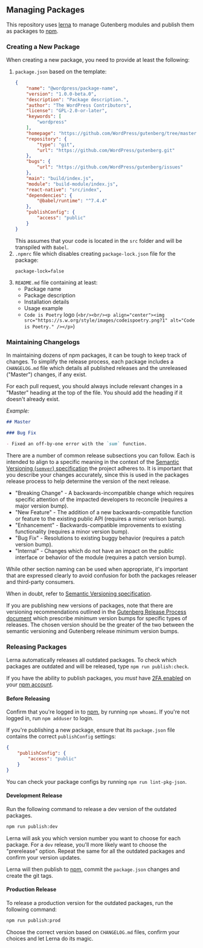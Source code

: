 ## Managing Packages

This repository uses [lerna] to manage Gutenberg modules and publish them as packages to [npm].

### Creating a New Package

When creating a new package, you need to provide at least the following:

1. `package.json` based on the template:
	```json
	{
		"name": "@wordpress/package-name",
		"version": "1.0.0-beta.0",
		"description": "Package description.",
		"author": "The WordPress Contributors",
		"license": "GPL-2.0-or-later",
		"keywords": [
			"wordpress"
		],
		"homepage": "https://github.com/WordPress/gutenberg/tree/master/packages/package-name/README.md",
		"repository": {
			"type": "git",
			"url": "https://github.com/WordPress/gutenberg.git"
		},
		"bugs": {
			"url": "https://github.com/WordPress/gutenberg/issues"
		},
		"main": "build/index.js",
		"module": "build-module/index.js",
		"react-native": "src/index",
		"dependencies": {
			"@babel/runtime": "^7.4.4"
		},
		"publishConfig": {
			"access": "public"
		}
	}
	```
	This assumes that your code is located in the `src` folder and will be transpiled with `Babel`.
2. `.npmrc` file which disables creating `package-lock.json` file for the package:
	```
	package-lock=false
	```
3. `README.md` file containing at least:
	- Package name
	- Package description
	- Installation details
	- Usage example
	- `Code is Poetry` logo (`<br/><br/><p align="center"><img src="https://s.w.org/style/images/codeispoetry.png?1" alt="Code is Poetry." /></p>`)

### Maintaining Changelogs

In maintaining dozens of npm packages, it can be tough to keep track of changes. To simplify the release process, each package includes a `CHANGELOG.md` file which details all published releases and the unreleased ("Master") changes, if any exist.

For each pull request, you should always include relevant changes in a "Master" heading at the top of the file. You should add the heading if it doesn't already exist.

_Example:_

```md
## Master

### Bug Fix

- Fixed an off-by-one error with the `sum` function.
```

There are a number of common release subsections you can follow. Each is intended to align to a specific meaning in the context of the [Semantic Versioning (`semver`) specification](https://semver.org/) the project adheres to. It is important that you describe your changes accurately, since this is used in the packages release process to help determine the version of the next release.

- "Breaking Change" - A backwards-incompatible change which requires specific attention of the impacted developers to reconcile (requires a major version bump).
- "New Feature" - The addition of a new backwards-compatible function or feature to the existing public API (requires a minor verison bump).
- "Enhancement" - Backwards-compatible improvements to existing functionality (requires a minor version bump).
- "Bug Fix" - Resolutions to existing buggy behavior (requires a patch version bump).
- "Internal" - Changes which do not have an impact on the public interface or behavior of the module (requires a patch version bump).

While other section naming can be used when appropriate, it's important that are expressed clearly to avoid confusion for both the packages releaser and third-party consumers.

When in doubt, refer to [Semantic Versioning specification](https://semver.org/).

If you are publishing new versions of packages, note that there are versioning recommendations outlined in the [Gutenberg Release Process document](https://github.com/WordPress/gutenberg/blob/master/docs/contributors/release.md) which prescribe _minimum_ version bumps for specific types of releases. The chosen version should be the greater of the two between the semantic versioning and Gutenberg release minimum version bumps.

### Releasing Packages

Lerna automatically releases all outdated packages. To check which packages are outdated and will be released, type `npm run publish:check`.

If you have the ability to publish packages, you _must_ have [2FA enabled](https://docs.npmjs.com/getting-started/using-two-factor-authentication) on your [npm account][npm].

#### Before Releasing

Confirm that you're logged in to [npm], by running `npm whoami`. If you're not logged in, run `npm adduser` to login.

If you're publishing a new package, ensure that its `package.json` file contains the correct `publishConfig` settings:

```json
{
	"publishConfig": {
		"access": "public"
	}
}
```

You can check your package configs by running `npm run lint-pkg-json`.

#### Development Release

Run the following command to release a dev version of the outdated packages.

```bash
npm run publish:dev
```

Lerna will ask you which version number you want to choose for each package. For a `dev` release, you'll more likely want to choose the "prerelease" option. Repeat the same for all the outdated packages and confirm your version updates.

Lerna will then publish to [npm], commit the `package.json` changes and create the git tags.

#### Production Release

To release a production version for the outdated packages, run the following command:

```bash
npm run publish:prod
```

Choose the correct version based on `CHANGELOG.md` files, confirm your choices and let Lerna do its magic.

[lerna]: https://lerna.js.org/
[npm]: https://www.npmjs.com/
